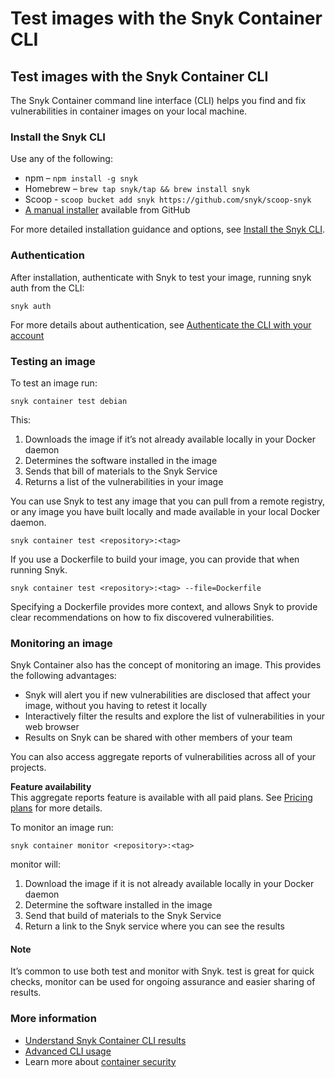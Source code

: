 # Test images with the Snyk Container CLI

##  Test images with the Snyk Container CLI

The Snyk Container command line interface \(CLI\) helps you find and fix vulnerabilities in container images on your local machine.

### Install the Snyk CLI

Use any of the following:

* npm – `npm install -g snyk`
* Homebrew – `brew tap snyk/tap && brew install snyk`
* Scoop - `scoop bucket add snyk https://github.com/snyk/scoop-snyk`
* [A manual installer](https://github.com/snyk/snyk/releases) available from GitHub

For more detailed installation guidance and options, see [Install the Snyk CLI](https://support.snyk.io/hc/articles/360003812538#UUID-7ccc55c8-51f7-ff54-5acf-680dc62bc27e).

### Authentication

After installation, authenticate with Snyk to test your image, running snyk auth from the CLI:

```text
snyk auth
```

For more details about authentication, see [Authenticate the CLI with your account](https://support.snyk.io/hc/en-us/articles/360004008258-Authenticate-the-CLI-with-your-account)

### Testing an image

To test an image run:

```text
snyk container test debian
```

This:

1. Downloads the image if it’s not already available locally in your Docker daemon
2. Determines the software installed in the image
3. Sends that bill of materials to the Snyk Service
4. Returns a list of the vulnerabilities in your image

You can use Snyk to test any image that you can pull from a remote registry, or any image you have built locally and made available in your local Docker daemon.

```text
snyk container test <repository>:<tag>
```

If you use a Dockerfile to build your image, you can provide that when running Snyk. 

```text
snyk container test <repository>:<tag> --file=Dockerfile
```

Specifying a Dockerfile provides more context, and allows Snyk to provide clear recommendations on how to fix discovered vulnerabilities.

### Monitoring an image

Snyk Container also has the concept of monitoring an image. This provides the following advantages:

* Snyk will alert you if new vulnerabilities are disclosed that affect your image, without you having to retest it locally
* Interactively filter the results and explore the list of vulnerabilities in your web browser
* Results on Snyk can be shared with other members of your team

You can also access aggregate reports of vulnerabilities across all of your projects.

**Feature availability**  
This aggregate reports feature is available with all paid plans. See [Pricing plans](https://snyk.io/plans/) for more details.

To monitor an image run:

```text
snyk container monitor <repository>:<tag>
```

monitor will:

1. Download the image if it is not already available locally in your Docker daemon
2. Determine the software installed in the image
3. Send that build of materials to the Snyk Service
4. Return a link to the Snyk service where you can see the results

#### Note

It’s common to use both test and monitor with Snyk. test is great for quick checks, monitor can be used for ongoing assurance and easier sharing of results.

### More information

* [Understand Snyk Container CLI results](https://support.snyk.io/hc/en-us/articles/360003946937-Understanding-container-CLI-scan-results)
* [Advanced CLI usage](https://support.snyk.io/hc/en-us/articles/360014440037-Advanced-Snyk-Container-CLI-usage)
* Learn more about [container security](https://snyk.io/learn/container-security/)


